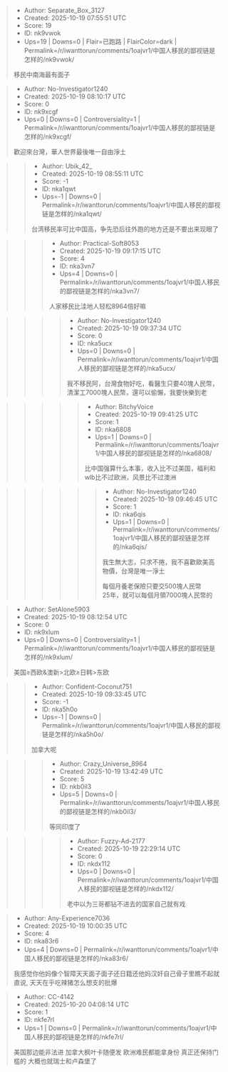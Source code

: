 > - Author: Separate_Box_3127
> - Created: 2025-10-19 07:55:51 UTC
> - Score: 19
> - ID: nk9vwok
> - Ups=19 | Downs=0 | Flair=已跑路 | FlairColor=dark | Permalink=/r/iwanttorun/comments/1oajvr1/中国人移民的鄙视链是怎样的/nk9vwok/
>
> 移民中南海最有面子

> - Author: No-Investigator1240
> - Created: 2025-10-19 08:10:17 UTC
> - Score: 0
> - ID: nk9xcgf
> - Ups=0 | Downs=0 | Controversiality=1 | Permalink=/r/iwanttorun/comments/1oajvr1/中国人移民的鄙视链是怎样的/nk9xcgf/
>
> 歡迎來台灣，華人世界最後唯一自由淨土

>> - Author: Ubik_42_
>> - Created: 2025-10-19 08:55:11 UTC
>> - Score: -1
>> - ID: nka1qwt
>> - Ups=-1 | Downs=0 | Permalink=/r/iwanttorun/comments/1oajvr1/中国人移民的鄙视链是怎样的/nka1qwt/
>>
>> 台湾移民率可比中国高，争先恐后往外跑的地方还是不要出来现眼了

>>> - Author: Practical-Soft8053
>>> - Created: 2025-10-19 09:17:15 UTC
>>> - Score: 4
>>> - ID: nka3vn7
>>> - Ups=4 | Downs=0 | Permalink=/r/iwanttorun/comments/1oajvr1/中国人移民的鄙视链是怎样的/nka3vn7/
>>>
>>> 人家移民比洼地人轻松8964倍好嘛

>>>> - Author: No-Investigator1240
>>>> - Created: 2025-10-19 09:37:34 UTC
>>>> - Score: 0
>>>> - ID: nka5ucx
>>>> - Ups=0 | Downs=0 | Permalink=/r/iwanttorun/comments/1oajvr1/中国人移民的鄙视链是怎样的/nka5ucx/
>>>>
>>>> 我不移民阿，台灣食物好吃，看醫生只要40塊人民幣，清潔工7000塊人民幣，還可以偷懶，我要快樂到老

>>>>> - Author: BitchyVoice
>>>>> - Created: 2025-10-19 09:41:25 UTC
>>>>> - Score: 1
>>>>> - ID: nka6808
>>>>> - Ups=1 | Downs=0 | Permalink=/r/iwanttorun/comments/1oajvr1/中国人移民的鄙视链是怎样的/nka6808/
>>>>>
>>>>> 比中国强算什么本事，收入比不过美国，福利和wlb比不过欧洲，风景比不过澳洲

>>>>>> - Author: No-Investigator1240
>>>>>> - Created: 2025-10-19 09:46:45 UTC
>>>>>> - Score: 1
>>>>>> - ID: nka6qis
>>>>>> - Ups=1 | Downs=0 | Permalink=/r/iwanttorun/comments/1oajvr1/中国人移民的鄙视链是怎样的/nka6qis/
>>>>>>
>>>>>> 我生無大志，只求不捲，我不喜歡歐美高物價，台灣是唯一淨土
>>>>>> 
>>>>>> 每個月養老保險只要交500塊人民幣  
>>>>>> 25年，就可以每個月領7000塊人民幣的

> - Author: SetAlone5903
> - Created: 2025-10-19 08:12:54 UTC
> - Score: 0
> - ID: nk9xlum
> - Ups=0 | Downs=0 | Controversiality=1 | Permalink=/r/iwanttorun/comments/1oajvr1/中国人移民的鄙视链是怎样的/nk9xlum/
>
> 美国≥西欧&澳新>北欧≥日韩>东欧

>> - Author: Confident-Coconut751
>> - Created: 2025-10-19 09:33:45 UTC
>> - Score: -1
>> - ID: nka5h0o
>> - Ups=-1 | Downs=0 | Permalink=/r/iwanttorun/comments/1oajvr1/中国人移民的鄙视链是怎样的/nka5h0o/
>>
>> 加拿大呢

>>> - Author: Crazy_Universe_8964
>>> - Created: 2025-10-19 13:42:49 UTC
>>> - Score: 5
>>> - ID: nkb0il3
>>> - Ups=5 | Downs=0 | Permalink=/r/iwanttorun/comments/1oajvr1/中国人移民的鄙视链是怎样的/nkb0il3/
>>>
>>> 等同印度了

>>>> - Author: Fuzzy-Ad-2177
>>>> - Created: 2025-10-19 22:29:14 UTC
>>>> - Score: 0
>>>> - ID: nkdx112
>>>> - Ups=0 | Downs=0 | Permalink=/r/iwanttorun/comments/1oajvr1/中国人移民的鄙视链是怎样的/nkdx112/
>>>>
>>>> 老中以为三哥都钻不进去的国家自己就有戏

> - Author: Any-Experience7036
> - Created: 2025-10-19 10:00:35 UTC
> - Score: 4
> - ID: nka83r6
> - Ups=4 | Downs=0 | Permalink=/r/iwanttorun/comments/1oajvr1/中国人移民的鄙视链是怎样的/nka83r6/
>
> 我感觉你他妈像个智障天天面子面子还日籍还他妈汉奸自己骨子里瞧不起就直说, 天天在乎吃辣猪怎么想支的批爆

> - Author: CC-4142
> - Created: 2025-10-20 04:08:14 UTC
> - Score: 1
> - ID: nkfe7rl
> - Ups=1 | Downs=0 | Permalink=/r/iwanttorun/comments/1oajvr1/中国人移民的鄙视链是怎样的/nkfe7rl/
>
> 美国那边能非法进 加拿大枫叶卡随便发 欧洲难民都能拿身份 真正还保持门槛的 大概也就瑞士和卢森堡了

